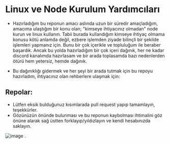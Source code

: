 # Linux ve Node Kurulum Yardımcıları

 * Hazırladığım bu reponun amacı aslında uzun bir süredir amaçladığım, amacıma ulaştığım bir konu olan; "kimseye ihtiyacınız olmadan" node kurun ve linux kullanın. Tabii burada kullandığım kimseye ihtiyaç olmama konusu kötü anlamda değil, ezbere işlemden ziyade bilinçli bir şekilde işlemleri yapmanız için. Bunu bir çok içerikle ve topluluğum ile beraber başardık. Ancak bu yolda hazırladığım bir çok içeri dağınık, her ne kadar discord kanalımda hazırlasam ve bir arada toplasamda bazı nedenlerden ötürü hem yetersiz, hemde dağınık.

 * Bu dağınıklığı gidermek ve her şeyi bir arada tutmak için bu repoyu hazırladım, ihtiyacınız olan rehberlere ulaşmak için:

## Repolar:

 * Lütfen eksik bulduğunuz kısımlarada pull request yapıp tamamlayın, teşekkürler.
 * Gözünüzün önünde bulunması ve bu reponun kaybolması ihtimalini göz önüne alarak sağ üstten forklayıp/yıldızlayın ve kendi hesabınızda saklayın.


![image](https://user-images.githubusercontent.com/101149671/205657382-50ec629e-91e3-4f6f-9db7-afe978abe44d.png)
.

